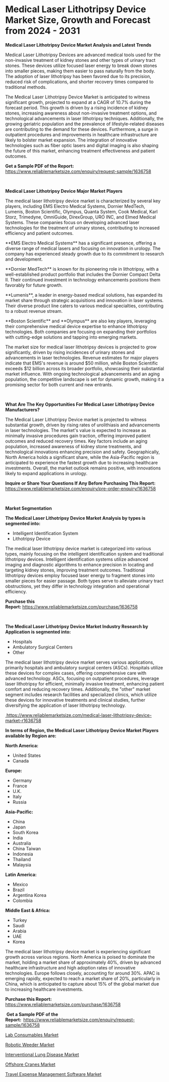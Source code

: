 <p><h1>Medical Laser Lithotripsy Device Market Size, Growth and Forecast from 2024 - 2031</h1></p><p><strong>Medical Laser Lithotripsy Device Market Analysis and Latest Trends</strong></p>
<p><p>Medical Laser Lithotripsy Devices are advanced medical tools used for the non-invasive treatment of kidney stones and other types of urinary tract stones. These devices utilize focused laser energy to break down stones into smaller pieces, making them easier to pass naturally from the body. The adoption of laser lithotripsy has been favored due to its precision, reduced risk of complications, and shorter recovery times compared to traditional methods.</p><p>The Medical Laser Lithotripsy Device Market is anticipated to witness significant growth, projected to expand at a CAGR of 10.7% during the forecast period. This growth is driven by a rising incidence of kidney stones, increasing awareness about non-invasive treatment options, and technological advancements in laser lithotripsy techniques. Additionally, the growing geriatric population and the prevalence of lifestyle-related diseases are contributing to the demand for these devices. Furthermore, a surge in outpatient procedures and improvements in healthcare infrastructure are likely to bolster market expansion. The integration of innovative technologies such as fiber optic lasers and digital imaging is also shaping the future of this market, enhancing treatment effectiveness and patient outcomes.</p></p>
<p><strong>Get a Sample PDF of the Report:&nbsp;</strong> <a href="https://www.reliablemarketsize.com/enquiry/request-sample/1636758">https://www.reliablemarketsize.com/enquiry/request-sample/1636758</a></p>
<p>&nbsp;</p>
<p><strong>Medical Laser Lithotripsy Device Major Market Players</strong></p>
<p><p>The medical laser lithotripsy device market is characterized by several key players, including EMS Electro Medical Systems, Dornier MedTech, Lumenis, Boston Scientific, Olympus, Quanta System, Cook Medical, Karl Storz, Trimedyne, OmniGuide, DirexGroup, URO INC, and Elmed Medical Systems. These companies focus on developing advanced laser technologies for the treatment of urinary stones, contributing to increased efficiency and patient outcomes.</p><p>**EMS Electro Medical Systems** has a significant presence, offering a diverse range of medical lasers and focusing on innovation in urology. The company has experienced steady growth due to its commitment to research and development. </p><p>**Dornier MedTech** is known for its pioneering role in lithotripsy, with a well-established product portfolio that includes the Dornier Compact Delta II. Their continued investment in technology enhancements positions them favorably for future growth.</p><p>**Lumenis**, a leader in energy-based medical solutions, has expanded its market share through strategic acquisitions and innovation in laser systems. Their diverse product line caters to various medical specialties, contributing to a robust revenue stream.</p><p>**Boston Scientific** and **Olympus** are also key players, leveraging their comprehensive medical device expertise to enhance lithotripsy technologies. Both companies are focusing on expanding their portfolios with cutting-edge solutions and tapping into emerging markets.</p><p>The market size for medical laser lithotripsy devices is projected to grow significantly, driven by rising incidences of urinary stones and advancements in laser technologies. Revenue estimates for major players indicate that EMS's revenue is around $50 million, while Boston Scientific exceeds $12 billion across its broader portfolio, showcasing their substantial market influence. With ongoing technological advancements and an aging population, the competitive landscape is set for dynamic growth, making it a promising sector for both current and new entrants.</p></p>
<p>&nbsp;</p>
<p><strong>What Are The Key Opportunities For Medical Laser Lithotripsy Device Manufacturers?</strong></p>
<p><p>The Medical Laser Lithotripsy Device market is projected to witness substantial growth, driven by rising rates of urolithiasis and advancements in laser technologies. The market's value is expected to increase as minimally invasive procedures gain traction, offering improved patient outcomes and reduced recovery times. Key factors include an aging population, increased awareness of kidney stone treatments, and technological innovations enhancing precision and safety. Geographically, North America holds a significant share, while the Asia-Pacific region is anticipated to experience the fastest growth due to increasing healthcare investments. Overall, the market outlook remains positive, with innovations likely to expand applications in urology.</p></p>
<p><strong>Inquire or Share Your Questions If Any Before Purchasing This Report:</strong> <a href="https://www.reliablemarketsize.com/enquiry/pre-order-enquiry/1636758">https://www.reliablemarketsize.com/enquiry/pre-order-enquiry/1636758</a></p>
<p>&nbsp;</p>
<p><strong>Market Segmentation</strong></p>
<p><strong>The Medical Laser Lithotripsy Device Market Analysis by types is segmented into:</strong></p>
<p><ul><li>Intelligent Identification System</li><li>Lithotripsy Device</li></ul></p>
<p><p>The medical laser lithotripsy device market is categorized into various types, mainly focusing on the intelligent identification system and traditional lithotripsy devices. Intelligent identification systems utilize advanced imaging and diagnostic algorithms to enhance precision in locating and targeting kidney stones, improving treatment outcomes. Traditional lithotripsy devices employ focused laser energy to fragment stones into smaller pieces for easier passage. Both types serve to alleviate urinary tract obstructions, yet they differ in technology integration and operational efficiency.</p></p>
<p><strong>Purchase this Report:&nbsp;</strong><a href="https://www.reliablemarketsize.com/purchase/1636758">https://www.reliablemarketsize.com/purchase/1636758</a></p>
<p>&nbsp;</p>
<p><strong>The Medical Laser Lithotripsy Device Market Industry Research by Application is segmented into:</strong></p>
<p><ul><li>Hospitals</li><li>Ambulatory Surgical Centers</li><li>Other</li></ul></p>
<p><p>The medical laser lithotripsy device market serves various applications, primarily hospitals and ambulatory surgical centers (ASCs). Hospitals utilize these devices for complex cases, offering comprehensive care with advanced technology. ASCs, focusing on outpatient procedures, leverage laser lithotripsy for efficient, minimally invasive treatment, enhancing patient comfort and reducing recovery times. Additionally, the "other" market segment includes research facilities and specialized clinics, which utilize these devices for innovative treatments and clinical studies, further diversifying the application of laser lithotripsy technology.</p></p>
<p><a href="https://www.reliablemarketsize.com/medical-laser-lithotripsy-device-market-r1636758">&nbsp;https://www.reliablemarketsize.com/medical-laser-lithotripsy-device-market-r1636758</a></p>
<p><strong>In terms of Region, the Medical Laser Lithotripsy Device Market Players available by Region are:</strong></p>
<p>
    <p> <strong> North America: </strong>
        <ul>
            <li>United States</li>
            <li>Canada</li>
        </ul>
        </p> 
    <p> <strong> Europe: </strong>
        <ul>
            <li>Germany</li>
            <li>France</li>
            <li>U.K.</li>
            <li>Italy</li>
            <li>Russia</li>
        </ul>
        </p> 
    <p> <strong> Asia-Pacific: </strong>
        <ul>
            <li>China</li>
            <li>Japan</li>
            <li>South Korea</li>
            <li>India</li>
            <li>Australia</li>
            <li>China Taiwan</li>
            <li>Indonesia</li>
            <li>Thailand</li>
            <li>Malaysia</li>
        </ul>
        </p> 
    <p> <strong> Latin America: </strong>
        <ul>
            <li>Mexico</li>
            <li>Brazil</li>
            <li>Argentina Korea</li>
            <li>Colombia</li>
        </ul>
        </p> 
    <p> <strong> Middle East & Africa: </strong>
        <ul>
            <li>Turkey</li>
            <li>Saudi</li>
            <li>Arabia</li>
            <li>UAE</li>
            <li>Korea</li>
        </ul>
    </p>
    </p>
<p><p>The medical laser lithotripsy device market is experiencing significant growth across various regions. North America is poised to dominate the market, holding a market share of approximately 40%, driven by advanced healthcare infrastructure and high adoption rates of innovative technologies. Europe follows closely, accounting for around 30%. APAC is emerging rapidly, expected to reach a market share of 20%, particularly in China, which is anticipated to capture about 15% of the global market due to increasing healthcare investments.</p></p>
<p><strong>Purchase this Report: </strong><a href="https://www.reliablemarketsize.com/purchase/1636758">https://www.reliablemarketsize.com/purchase/1636758</a></p>
<p>&nbsp;<strong>Get a Sample PDF of the Report:&nbsp;&nbsp;</strong><a href="https://www.reliablemarketsize.com/enquiry/request-sample/1636758">https://www.reliablemarketsize.com/enquiry/request-sample/1636758</a></p>
<p><strong></strong></p>
<p><p><a href="https://issuu.com/reportprime-2/docs/lab-consumables-market-size-2030.pp_85ea2ac458ef1f">Lab Consumables Market</a></p><p><a href="https://medium.com/@macking460/exploring-robotic-weeder-market-dynamics-revenue-analysis-and-growth-projections-in-the-robotic-68b24b1ababd">Robotic Weeder Market</a></p><p><a href="https://github.com/RickHolmes3/Market-Research-Report-List-6/blob/main/interventional-lung-disease-market.md">Interventional Lung Disease Market</a></p><p><a href="https://www.linkedin.com/pulse/offshore-cranes-market-trends-strategic-insights-2024-gpvwf?trackingId=BUtjh8c8TJCW9Zj2Q3ZeEA%3D%3D">Offshore Cranes Market</a></p><p><a href="https://www.linkedin.com/pulse/travel-expense-management-software-market-trends-analysis-ozg9f?trackingId=Ppy96dlXQvqUSI%2FM4wrVGQ%3D%3D">Travel Expense Management Software Market</a></p></p>